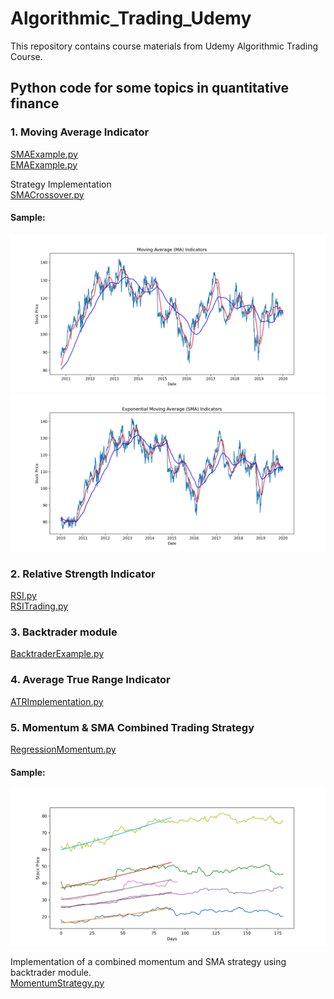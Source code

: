 # Algorithmic_Trading_Udemy

This repository contains course materials from Udemy Algorithmic Trading Course. 

## Python code for some topics in quantitative finance  

### 1. Moving Average Indicator
[SMAExample.py](https://github.com/weimufeng/Algorithmic_Trading_Udemy/blob/main/PythonCode/SMAExample.py)  
[EMAExample.py](https://github.com/weimufeng/Algorithmic_Trading_Udemy/blob/main/PythonCode/EMAExample.py)

Strategy Implementation  
[SMACrossover.py](https://github.com/weimufeng/Algorithmic_Trading_Udemy/blob/main/PythonCode/SMACrossover.py)
#### Sample:  
![alt](figs/Moving_Average/SMA.png)
![alt](figs/Moving_Average/EMA.png)

### 2. Relative Strength Indicator
[RSI.py](https://github.com/weimufeng/Algorithmic_Trading_Udemy/blob/main/PythonCode/RSI.py)  
[RSITrading.py](https://github.com/weimufeng/Algorithmic_Trading_Udemy/blob/main/PythonCode/RSITrading.py)  

### 3. Backtrader module  
[BacktraderExample.py](https://github.com/weimufeng/Algorithmic_Trading_Udemy/blob/main/PythonCode/BacktraderExample.py)

### 4. Average True Range Indicator  
[ATRImplementation.py](https://github.com/weimufeng/Algorithmic_Trading_Udemy/blob/main/PythonCode/ATRImplementation.py)

### 5. Momentum & SMA Combined Trading Strategy  
[RegressionMomentum.py](https://github.com/weimufeng/Algorithmic_Trading_Udemy/blob/main/PythonCode/RegressionMomentum.py)  
#### Sample:
![alt](figs/Momentum/Figure_1.png)  

Implementation of a combined momentum and SMA strategy using backtrader module.  
[MomentumStrategy.py](https://github.com/weimufeng/Algorithmic_Trading_Udemy/blob/main/PythonCode/MomentumStrategy.py)
